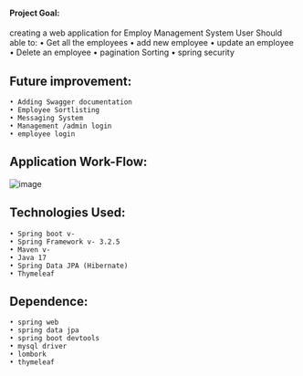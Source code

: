 
 #### Project Goal:
creating a web application for Employ Management System 
User Should able to:
    • Get all the employees
    • add new employee
    • update an employee
    • Delete an employee
    • pagination Sorting
    • spring security
 
## Future improvement:
    • Adding Swagger documentation
    • Employee Sortlisting
    • Messaging System
    • Management /admin login
    • employee login

## Application Work-Flow:

![image](https://github.com/Arup-Sarkar-24/Employee_Management_Backend/assets/121042475/4be2214f-6b12-4e58-9eff-39826c9a9ac3)

## Technologies Used:
    • Spring boot v-
    • Spring Framework v- 3.2.5
    • Maven v-
    • Java 17
    • Spring Data JPA (Hibernate)
    • Thymeleaf

## Dependence:
    • spring web
    • spring data jpa
    • spring boot devtools
    • mysql driver
    • lombork
    • thymeleaf
